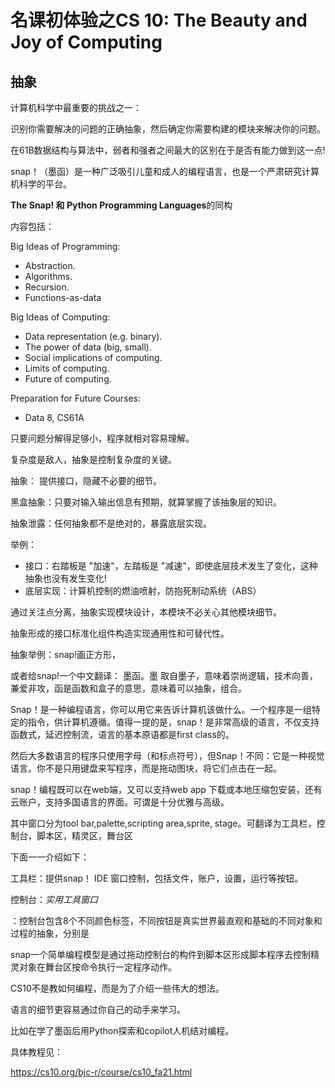 # 名课初体验之CS 10: The Beauty and Joy of Computing

## 抽象

计算机科学中最重要的挑战之一：

识别你需要解决的问题的正确抽象，然后确定你需要构建的模块来解决你的问题。

在61B数据结构与算法中，弱者和强者之间最大的区别在于是否有能力做到这一点!

snap！（墨函）是一种广泛吸引儿童和成人的编程语言，也是一个严肃研究计算机科学的平台。

**The Snap! 和 Python Programming Languages**的同构

内容包括：

Big Ideas of Programming:

- Abstraction.
- Algorithms.
- Recursion.
- Functions-as-data

Big Ideas of Computing:

- Data representation (e.g. binary).
- The power of data (big, small).
- Social implications of computing.
- Limits of computing.
- Future of computing.

Preparation for Future Courses:

- Data 8, CS61A

只要问题分解得足够小，程序就相对容易理解。

复杂度是敌人，抽象是控制复杂度的关键。

抽象： 提供接口，隐藏不必要的细节。

黑盒抽象：只要对输入输出信息有预期，就算掌握了该抽象层的知识。

抽象泄露：任何抽象都不是绝对的，暴露底层实现。

举例：

- 接口：右踏板是 "加速"，左踏板是 "减速"，即使底层技术发生了变化，这种抽象也没有发生变化!
- 底层实现：计算机控制的燃油喷射，防抱死制动系统（ABS）

通过关注点分离，抽象实现模块设计，本模块不必关心其他模块细节。

抽象形成的接口标准化组件构造实现通用性和可替代性。

抽象举例：snap!画正方形，

或者给snap!一个中文翻译： 墨函。墨 取自墨子，意味着崇尚逻辑，技术向善，兼爱非攻，函是函数和盒子的意思，意味着可以抽象，组合。


Snap！是一种编程语言，你可以用它来告诉计算机该做什么。一个程序是一组特定的指令，供计算机遵循。值得一提的是，snap！是非常高级的语言，不仅支持函数式，延迟控制流，语言的基本原语都是first class的。

然后大多数语言的程序只使用字母（和标点符号），但Snap！不同：它是一种视觉语言。你不是只用键盘来写程序，而是拖动图块，将它们点击在一起。

snap！编程既可以在web端，又可以支持web app 下载或本地压缩包安装，还有云账户，支持多国语言的界面。可谓是十分优雅与高级。

其中窗口分为tool bar,palette,scripting area,sprite, stage。可翻译为工具栏，控制台，脚本区，精灵区，舞台区

下面一一介绍如下：

工具栏：提供snap！ IDE 窗口控制，包括文件，账户，设置，运行等按钮。


控制台：*实用工具窗口*

：控制台包含8个不同颜色标签，不同按钮是真实世界最直观和基础的不同对象和过程的抽象，分别是

snap一个简单编程模型是通过拖动控制台的构件到脚本区形成脚本程序去控制精灵对象在舞台区按命令执行一定程序动作。

CS10不是教如何编程，而是为了介绍一些伟大的想法。

语言的细节更容易通过你自己的动手来学习。

比如在学了墨函后用Python探索和copilot人机结对编程。

具体教程见：

https://cs10.org/bjc-r/course/cs10_fa21.html